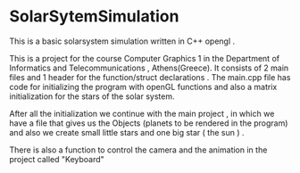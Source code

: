 # SolarSytemSimulation
This is a basic solarsystem simulation written in C++ opengl . 

This is a project for the course Computer Graphics 1 in the Department of Informatics and Telecommunications , Athens(Greece).
It consists of 2 main files and 1 header for the function/struct declarations . The main.cpp file has code for initializing the program
with openGL functions and also a matrix initialization for the stars of the solar system.

After all the initialization we continue with the main project , in which we have a file that gives us the Objects (planets to be
rendered in the program) and also we create small little stars and one big star ( the sun ) .

There is also a function to control the camera and the animation in the project called "Keyboard"
